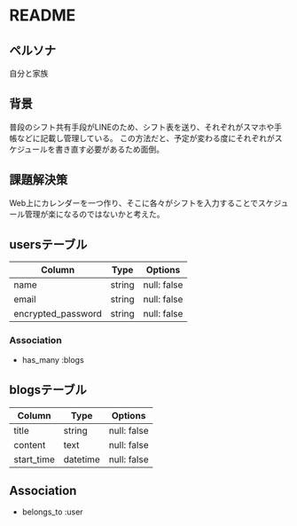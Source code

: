# README

## ペルソナ
自分と家族

## 背景
普段のシフト共有手段がLINEのため、シフト表を送り、それぞれがスマホや手帳などに記載し管理している。
この方法だと、予定が変わる度にそれぞれがスケジュールを書き直す必要があるため面倒。

## 課題解決策
Web上にカレンダーを一つ作り、そこに各々がシフトを入力することでスケジュール管理が楽になるのではないかと考えた。

## usersテーブル

| Column             | Type   | Options     |
| ------------------ | ------ | ----------- |
| name               | string | null: false |
| email              | string | null: false |
| encrypted_password | string | null: false |

### Association
- has_many :blogs

## blogsテーブル

| Column    | Type       | Options      |
| ----------| ---------- | -------------|
| title     | string     | null: false  |
| content   | text       | null: false  |
| start_time| datetime   | null: false  |

## Association
- belongs_to :user
